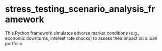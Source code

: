 # stress_testing_scenario_analysis_framework
This Python framework simulates adverse market conditions (e.g., economic downturns, interest rate shocks) to assess their impact on a loan portfolio.
